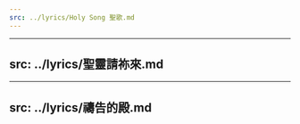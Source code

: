 ```yaml
---
src: ../lyrics/Holy Song 聖歌.md
---
```


---
src: ../lyrics/聖靈請祢來.md
---

---
src: ../lyrics/禱告的殿.md
---
